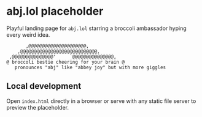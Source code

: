 # abj.lol placeholder

Playful landing page for `abj.lol` starring a broccoli ambassador hyping every weird idea.

```
       ,@@@@@@@@@@@@@@@@@@@@@,
    ,@@@@@@@@@@@@@@@@@@@@@@@@@@@@,
 ,@@@@@@@@@@@@@@@'     `@@@@@@@@@@@@@@@,
@ broccoli bestie cheering for your brain @
   pronounces "abj" like "abbey joy" but with more giggles
```

## Local development

Open `index.html` directly in a browser or serve with any static file server to preview the placeholder.
